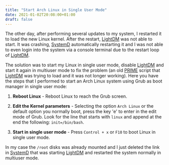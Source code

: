 ```yaml
---
title: "Start Arch Linux in Single User Mode"
date: 2021-01-02T20:08:00+01:00
draft: false
---
```


The other day, after performing several updates to my system, I restarted it to load the new Linux kernel. After the restart, [LightDM][1] was not able to start. It was crashing, [SystemD][2] automatically restarting it and I was not able to even login into the system via a console terminal due to the restart loop of [LightDM][1].

<!--more-->

The solution was to start my Linux in single user mode, disable [LightDM][1] and start it again in multiuser mode to fix the problem (an old [PRIME][3] script that [LightDM][1] was trying to load and it was not longer working). Here you have the steps that I performed to start an Arch Linux system using Grub as boot manager in single user mode:

1. **Reboot Linux** - Reboot Linux to reach the Grub screen.

2. **Edit the Kernel parameters** - Selecting the option `Arch Linux` or the default option you normally boot, press the key 'e' to enter in the edit mode of Grub. Look for the line that starts with `linux` and append at the end the following: `init=/bin/bash`.

3. **Start in single user mode** - Press `Control + x` or `F10` to boot Linux in single user mode.

In my case the `/root` disks was already mounted and I just deleted the link in [SystemD][2] that was starting [LightDM][1] and restarted the system normally in multiuser mode.

[1]: https://github.com/canonical/lightdm
[2]: https://www.freedesktop.org/wiki/Software/systemd/
[3]: https://wiki.archlinux.org/index.php/PRIME
